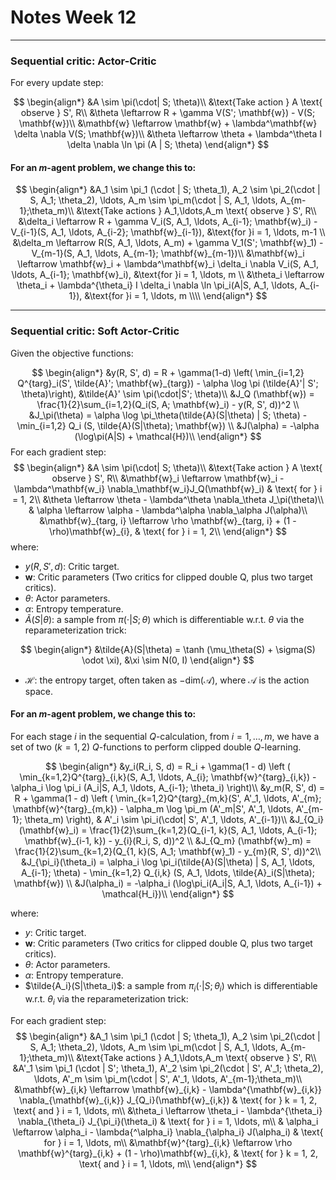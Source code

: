 # Notes Week 12

---

### Sequential critic: Actor-Critic

For every update step:

$$
\begin{align*}
    &A \sim \pi(\cdot| S; \theta)\\
    &\text{Take action } A \text{ observe } S', R\\
    &\theta \leftarrow R + \gamma V(S'; \mathbf{w}) - V(S; \mathbf{w})\\
    &\mathbf{w} \leftarrow \mathbf{w} + \lambda^\mathbf{w} \delta \nabla V(S; \mathbf{w})\\
    &\theta \leftarrow \theta + \lambda^\theta I \delta \nabla \ln \pi (A | S; \theta)
\end{align*}
$$

#### For an $m$-agent problem, we change this to:

$$
\begin{align*}
    &A_1 \sim \pi_1 (\cdot | S; \theta_1), A_2 \sim \pi_2(\cdot | S, A_1; \theta_2), \ldots, A_m \sim \pi_m(\cdot | S, A_1, \ldots, A_{m-1};\theta_m)\\
    &\text{Take actions } A_1,\ldots,A_m \text{ observe } S', R\\
    &\delta_i \leftarrow R + \gamma V_i(S, A_1, \ldots, A_{i-1}; \mathbf{w}_i) - V_{i-1}(S, A_1, \ldots, A_{i-2}; \mathbf{w}_{i-1}), &\text{for }i = 1, \ldots, m-1 \\
    &\delta_m \leftarrow R(S, A_1, \ldots, A_m) + \gamma V_1(S'; \mathbf{w}_1) - V_{m-1}(S, A_1, \ldots, A_{m-1}; \mathbf{w}_{m-1})\\
    &\mathbf{w}_i \leftarrow \mathbf{w}_i + \lambda^\mathbf{w}_i \delta_i \nabla V_i(S, A_1, \ldots, A_{i-1}; \mathbf{w}_i), &\text{for }i = 1, \ldots, m \\
    &\theta_i \leftarrow \theta_i + \lambda^{\theta_i} I \delta_i \nabla \ln \pi_i(A|S, A_1, \ldots, A_{i-1}), &\text{for }i = 1, \ldots, m \\\\
\end{align*}
$$

---

### Sequential critic: Soft Actor-Critic

Given the objective functions:

$$
\begin{align*}
    &y(R, S', d) = R + \gamma(1-d) \left( \min_{i=1,2} Q^{targ}_i(S', \tilde{A}'; \mathbf{w}_{targ}) - \alpha \log \pi (\tilde{A}'| S'; \theta)\right), &\tilde{A}' \sim \pi(\cdot|S'; \theta)\\
    &J_Q (\mathbf{w}) = \frac{1}{2}\sum_{i=1,2}(Q_i(S, A; \mathbf{w}_i) - y(R, S', d))^2 \\
    &J_\pi(\theta) =  \alpha \log \pi_\theta(\tilde{A}(S|\theta) | S; \theta) - \min_{i=1,2} Q_i (S, \tilde{A}(S|\theta); \mathbf{w})  \\
    &J(\alpha) = -\alpha (\log\pi(A|S) + \mathcal{H})\\
\end{align*}
$$
For each gradient step:
$$
\begin{align*}
    &A \sim \pi(\cdot| S; \theta)\\
    &\text{Take action } A \text{ observe } S', R\\
    &\mathbf{w}_i \leftarrow \mathbf{w}_i - \lambda^\mathbf{w_i} \nabla_\mathbf{w_i}J_Q(\mathbf{w}_i)  & \text{ for } i = 1, 2\\
    &\theta \leftarrow \theta - \lambda^\theta \nabla_\theta J_\pi(\theta)\\
    & \alpha \leftarrow \alpha - \lambda^\alpha \nabla_\alpha J(\alpha)\\
    &\mathbf{w}_{targ, i} \leftarrow \rho \mathbf{w}_{targ, i} + (1 - \rho)\mathbf{w}_{i}, & \text{ for } i = 1, 2\\
\end{align*}
$$
where:

- $y(R,S', d)$: Critic target.
- $\mathbf{w}$: Critic parameters (Two critics for clipped double Q, plus two target critics).
- $\theta$: Actor parameters.
- $\alpha$: Entropy temperature. 
- $\tilde{A}(S|\theta)$: a sample from $\pi(\cdot | S; \theta)$ which is differentiable w.r.t. $\theta$ via the reparameterization trick:

$$
\begin{align*}
    &\tilde{A}(S|\theta) = \tanh (\mu_\theta(S) + \sigma(S) \odot \xi), &\xi \sim N(0, I)
\end{align*}
$$

- $\mathcal{H}$: the entropy target, often taken as $-\text{dim} (\mathcal{A})$, where $\mathcal{A}$ is the action space.

#### For an $m$-agent problem, we change this to:

For each stage $i$ in the sequential $Q$-calculation, from $i = 1, \ldots,m$, we have a set of two ($k=1,2$) $Q$-functions to perform clipped double $Q$-learning.

$$
\begin{align*}
    &y_i(R_i, S, d) = R_i + \gamma(1 - d) \left ( \min_{k=1,2}Q^{targ}_{i,k}(S, A_1, \ldots, A_{i}; \mathbf{w}^{targ}_{i,k}) - \alpha_i \log \pi_i (A_i|S, A_1, \ldots, A_{i-1}; \theta_i) \right)\\
    &y_m(R, S', d) = R + \gamma(1 - d) \left ( \min_{k=1,2}Q^{targ}_{m,k}(S', A'_1, \ldots, A'_{m}; \mathbf{w}^{targ}_{m,k}) - \alpha_m \log \pi_m (A'_m|S', A'_1, \ldots, A'_{m-1}; \theta_m) \right), & A'_i \sim \pi_i(\cdot| S', A'_1, \ldots, A'_{i-1})\\
    &J_{Q_i} (\mathbf{w}_i) = \frac{1}{2}\sum_{k=1,2}(Q_{i-1, k}(S, A_1, \ldots, A_{i-1}; \mathbf{w}_{i-1, k}) - y_{i}(R_i, S, d))^2 \\
    &J_{Q_m} (\mathbf{w}_m) = \frac{1}{2}\sum_{k=1,2}(Q_{1, k}(S, A_1; \mathbf{w}_1) - y_{m}(R, S', d))^2\\
    &J_{\pi_i}(\theta_i) =  \alpha_i \log \pi_i(\tilde{A}(S|\theta) | S, A_1, \ldots, A_{i-1}; \theta) - \min_{k=1,2} Q_{i,k} (S, A_1, \ldots, \tilde{A}_i(S|\theta); \mathbf{w})  \\
    &J(\alpha_i) = -\alpha_i (\log\pi_i(A_i|S, A_1, \ldots, A_{i-1}) + \mathcal{H_i})\\
\end{align*}
$$

where:

- $y$: Critic target.
- $\mathbf{w}$: Critic parameters (Two critics for clipped double Q, plus two target critics).
- $\theta$: Actor parameters.
- $\alpha$: Entropy temperature.
- $\tilde{A_i}(S|\theta_i)$: a sample from $\pi_i(\cdot | S; \theta_i)$ which is differentiable w.r.t. $\theta_i$ via the reparameterization trick:

For each gradient step:
$$
\begin{align*}
    &A_1 \sim \pi_1 (\cdot | S; \theta_1), A_2 \sim \pi_2(\cdot | S, A_1; \theta_2), \ldots, A_m \sim \pi_m(\cdot | S, A_1, \ldots, A_{m-1};\theta_m)\\
    &\text{Take actions } A_1,\ldots,A_m \text{ observe } S', R\\
    &A'_1 \sim \pi_1 (\cdot | S'; \theta_1), A'_2 \sim \pi_2(\cdot | S', A'_1; \theta_2), \ldots, A'_m \sim \pi_m(\cdot | S', A'_1, \ldots, A'_{m-1};\theta_m)\\
    &\mathbf{w}_{i,k} \leftarrow \mathbf{w}_{i,k} - \lambda^{\mathbf{w}_{i,k}} \nabla_{\mathbf{w}_{i,k}} J_{Q_i}(\mathbf{w}_{i,k})  & \text{ for } k = 1, 2, \text{ and } i = 1, \ldots, m\\
    &\theta_i \leftarrow \theta_i - \lambda^{\theta_i} \nabla_{\theta_i} J_{\pi_i}(\theta_i) & \text{ for } i = 1, \ldots, m\\
    & \alpha_i \leftarrow \alpha_i - \lambda{^\alpha_i} \nabla_{\alpha_i} J(\alpha_i) & \text{ for } i = 1, \ldots, m\\
    &\mathbf{w}^{targ}_{i,k} \leftarrow \rho \mathbf{w}^{targ}_{i,k} + (1 - \rho)\mathbf{w}_{i,k}, & \text{ for } k = 1, 2, \text{ and } i = 1, \ldots, m\\
\end{align*}
$$